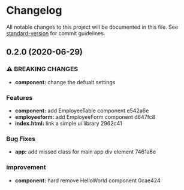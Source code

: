 # Changelog

All notable changes to this project will be documented in this file. See [standard-version](https://github.com/conventional-changelog/standard-version) for commit guidelines.

## 0.2.0 (2020-06-29)


### ⚠ BREAKING CHANGES

* **component:** change the defualt settings

### Features

* **component:** add EmployeeTable component e542a6e
* **employeeform:** add EmployeeForm component d647fc8
* **index.html:** link a simple ui library 2962c41


### Bug Fixes

* **app:** add missed class for main app div element 7461a6e


### improvement

* **component:** hard remove HelloWorld component 0cae424
